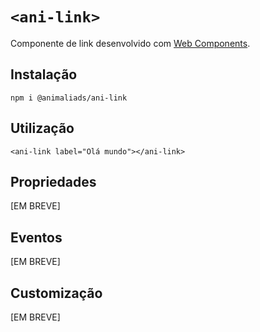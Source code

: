 # `<ani-link>`

Componente de link desenvolvido com [Web Components](https://developer.mozilla.org/pt-BR/docs/Web/Web_Components).

## Instalação

```
npm i @animaliads/ani-link
```

## Utilização

```
<ani-link label="Olá mundo"></ani-link>
```

## Propriedades

[EM BREVE]

## Eventos

[EM BREVE]

## Customização

[EM BREVE]
